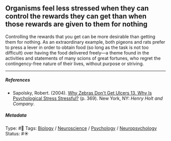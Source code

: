 ## Organisms feel less stressed when they can control the rewards they can get than when those rewards are given to them for nothing

Controlling the rewards that you get can be more desirable than getting them for nothing. As an extraordinary example, both pigeons and rats prefer to press a lever in order to obtain food (so long as the task is not too difficult) over having the food delivered freely—a theme found in the activities and statements of many scions of great fortunes, who regret the contingency-free nature of their lives, without purpose or striving.

---

##### References

* Sapolsky, Robert. (2004). [Why Zebras Don't Get Ulcers 13. Why Is Psychological Stress Stressful?](Why%20Zebras%20Don't%20Get%20Ulcers%2013.%20Why%20Is%20Psychological%20Stress%20Stressful%3F.md) (p. 369). New York, NY: *Henry Holt and Company*.

##### Metadata

Type: #🔴 
Tags: [Biology]() / [Neuroscience](Neuroscience.md) / [Psychology](Psychology.md) / [Neuropsychology](Neuropsychology.md) 
Status: #☀️ 
